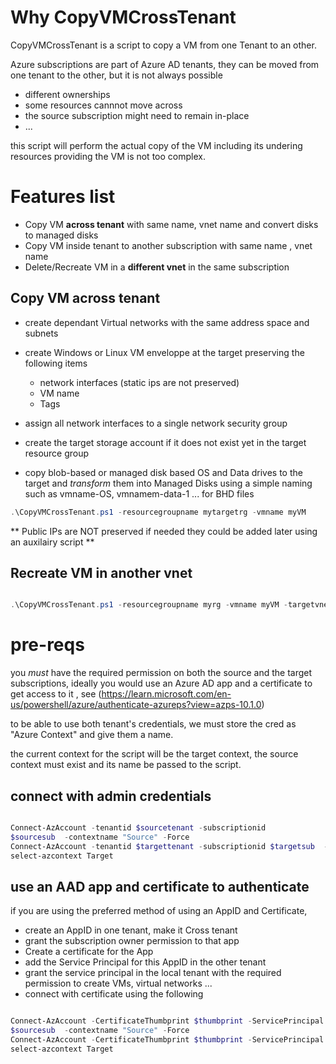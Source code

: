 # Why CopyVMCrossTenant

CopyVMCrossTenant is a script to copy a VM from one Tenant to an other.

Azure subscriptions are part of Azure AD tenants, they can be moved from one tenant to the other, but it is not always possible

- different ownerships
- some resources cannnot move across
- the source subscription might need to remain in-place
- ...

this script will perform the actual copy of the VM including its undering resources providing the VM is not too complex.

# Features list
- Copy VM **across tenant** with same name, vnet name and convert disks to managed disks
- Copy VM inside tenant to another subscription with same name , vnet name 
- Delete/Recreate VM in a **different vnet**  in the same subscription


## Copy VM across tenant

- create dependant Virtual networks with the same address space and subnets
- create Windows or Linux VM  enveloppe at the target preserving the following items
  - network interfaces (static ips are not preserved)
  - VM name
  - Tags

- assign all network interfaces to a single network security group
- create the target storage account if it does not exist yet in the target resource group
- copy blob-based or managed disk based OS and Data drives to the target and *transform* them into Managed Disks using a simple naming such as vmname-OS, vmnamem-data-1 ... for BHD files

``` powershell
.\CopyVMCrossTenant.ps1 -resourcegroupname mytargetrg -vmname myVM 

```


** Public IPs are NOT preserved if needed they could be added later using an auxilairy script **



## Recreate VM in another vnet
``` powershell

.\CopyVMCrossTenant.ps1 -resourcegroupname myrg -vmname myVM -targetvnet vnetxxx  -samesubscription

```

# pre-reqs

you *must* have the required permission on both the source and the target subscriptions, ideally you would use an Azure AD app and a certificate to get access to it , see (<https://learn.microsoft.com/en-us/powershell/azure/authenticate-azureps?view=azps-10.1.0>)

to be able to use both tenant's credentials, we must store the cred as "Azure Context" and give them a name.

the current context for the script will be the target context, the source context must exist and its name be passed to the script.

## connect with admin credentials


``` powershell

Connect-AzAccount -tenantid $sourcetenant -subscriptionid
$sourcesub  -contextname "Source" -Force
Connect-AzAccount -tenantid $targettenant -subscriptionid $targetsub  -contextname "Target" -Force
select-azcontext Target

```
## use an AAD app and certificate to authenticate

if you are using the preferred method of using an AppID and Certificate,
- create an AppID in one tenant, make it Cross tenant
- grant the subscription owner permission to that app
- Create a certificate for the App
- add the Service Principal for this AppID in the other tenant
- grant the service principal in the local tenant with the required permission to create VMs, virtual networks  ...
- connect with certificate using the following

``` powershell

Connect-AzAccount -CertificateThumbprint $thumbprint -ServicePrincipal -tenantid $sourcetenant -subscriptionid
$sourcesub  -contextname "Source" -Force
Connect-AzAccount -CertificateThumbprint $thumbprint -ServicePrincipal -tenantid $targettenant -subscriptionid $targetsub  -contextname "Target" -Force
select-azcontext Target

```
	